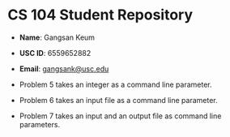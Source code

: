 # CS 104 Student Repository

- **Name**: Gangsan Keum
- **USC ID**: 6559652882
- **Email**: gangsank@usc.edu

- Problem 5 takes an integer as a command line parameter.
- Problem 6 takes an input file as a command line parameter.
- Problem 7 takes an input and an output file as command line parameters.